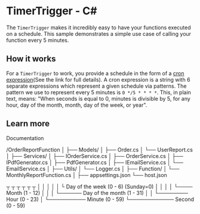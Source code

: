 # TimerTrigger - C<span>#</span>

The `TimerTrigger` makes it incredibly easy to have your functions executed on a schedule. This sample demonstrates a simple use case of calling your function every 5 minutes.

## How it works

For a `TimerTrigger` to work, you provide a schedule in the form of a [cron expression](https://en.wikipedia.org/wiki/Cron#CRON_expression)(See the link for full details). A cron expression is a string with 6 separate expressions which represent a given schedule via patterns. The pattern we use to represent every 5 minutes is `0 */5 * * * *`. This, in plain text, means: "When seconds is equal to 0, minutes is divisible by 5, for any hour, day of the month, month, day of the week, or year".

## Learn more

<TODO> Documentation

/OrderReportFunction
│
├── Models/
│   ├── Order.cs
│   └── UserReport.cs
│
├── Services/
│   ├── IOrderService.cs
│   ├── OrderService.cs
│   ├── IPdfGenerator.cs
│   ├── PdfGenerator.cs
│   ├── IEmailService.cs
│   └── EmailService.cs
│
├── Utils/
│   └── Logger.cs
│
├── Function/
│   └── MonthlyReportFunction.cs
│
├── appsettings.json
└── host.json


┬ ┬ ┬ ┬ ┬ ┬
│ │ │ │ │ └ Day of the week (0 - 6) (Sunday=0)
│ │ │ │ └──── Month (1 - 12)
│ │ │ └────── Day of the month (1 - 31)
│ │ └──────── Hour (0 - 23)
│ └────────── Minute (0 - 59)
└──────────── Second (0 - 59)